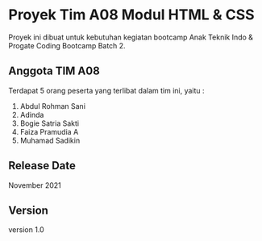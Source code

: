 # Proyek Tim A08 Modul HTML & CSS

Proyek ini dibuat untuk kebutuhan kegiatan bootcamp Anak Teknik Indo & Progate Coding Bootcamp Batch 2.

## Anggota TIM A08

Terdapat 5 orang peserta yang terlibat dalam tim ini, yaitu :

1. Abdul Rohman Sani
2. Adinda
3. Bogie Satria Sakti
4. Faiza Pramudia A
5. Muhamad Sadikin

## Release Date

November 2021

## Version

version 1.0
